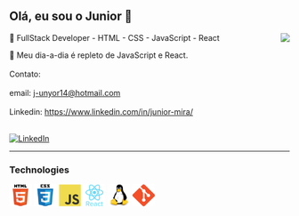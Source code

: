 ## Olá, eu sou o Junior 👋

 <img align="right" src="https://github-readme-stats.vercel.app/api?username=juniormira0&show_icons=true&theme=dark&include_all_commits=true&count_private=true"/>

💚 FullStack Developer - HTML - CSS - JavaScript - React

📆 Meu dia-a-dia é repleto de JavaScript e React.
 <br>  
      Contato: 
       <br>  
      email: j-unyor14@hotmail.com
       <br>  
      Linkedin: https://www.linkedin.com/in/junior-mira/
      


<p >
  <br>  
  <a href="[https://www.linkedin.com/in/junior-mira]"><img alt="LinkedIn" src="https://img.shields.io/badge/LinkedIn-0077B5?style=for-the-badge&logo=linkedin&logoColor=white" />
  </a>
</p>


<hr/>

### Technologies
<div>
  <img width="8%" src="https://raw.githubusercontent.com/devicons/devicon/master/icons/html5/html5-original-wordmark.svg" alt="HTML" >
  <img width="8%" src="https://raw.githubusercontent.com/devicons/devicon/master/icons/css3/css3-original-wordmark.svg" alt="CSS">
  <img width="8%" src="https://raw.githubusercontent.com/devicons/devicon/master/icons/javascript/javascript-original.svg" alt="JavaScript">
  <img width="8%" src="https://raw.githubusercontent.com/devicons/devicon/master/icons/react/react-original-wordmark.svg" alt="React">
  <img width="8%" src="https://raw.githubusercontent.com/devicons/devicon/master/icons/linux/linux-original.svg" alt="linux">
  <img width="8%" src="https://raw.githubusercontent.com/devicons/devicon/master/icons/git/git-original.svg" alt="git">
</div>
